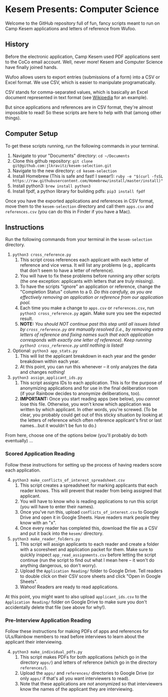 # Kesem Presents: Computer Science

Welcome to the GitHub repository full of fun, fancy scripts meant to
run on Camp Kesem applications and letters of reference from Wufoo.

## History

Before the electronic application, Camp Kesem used PDF applications sent
to the CoCo email account. Well, never more! Kesem and Computer Science
have finally joined hands.

Wufoo allows users to export entries (submissions of a form) into a CSV
or Excel format. We use CSV, which is easier to manipulate programatically.

CSV stands for comma-separated values, which is basically an Excel document
represented in text format (see
[Wikipedia](https://en.wikipedia.org/wiki/Comma-separated_values#Example)
for an example).

But since applications and references are in CSV format, they're almost impossible
to read! So these scripts are here to help with that (among other things).

## Computer Setup

To get these scripts running, run the following commands in your terminal.

1. Navigate to your "Documents" directory: `cd ~/Documents`
2. Clone this github repository: `git clone git@github.com:jlkravitz/kesem-selection.git`
3. Navigate to the new directory: `cd kesem-selection`
4. Install Homebrew (This is safe and fast! I swear!): `ruby -e "$(curl -fsSL https://raw.githubusercontent.com/Homebrew/install/master/install)"`
5. Install python3: `brew install python3`
6. Install fpdf, a python library for building pdfs: `pip3 install fpdf`

Once you have the exported applications and references in CSV format, move them to the
`kesem-selection` directory and call them `apps.csv` and `references.csv` (you can do
this in Finder if you have a Mac).

## Instructions

Run the following commands from your terminal in the `kesem-selection` directory.

1. `python3 cross_reference.py`
    1. This script cross references each applicant with each letter of reference and vice
    versa. It will list any problems (e.g., applicants that don't seem to have a letter of reference).
    2. You will have to fix these problems before running any other scripts (the one exception: applicants
    with letters that are *truly* missing).
    3. To have the scripts "ignore" an application or reference, change the "Completion Status" column to a 0.
    *Do this carefully, as you are effectively removing an application or reference from our application pool.*
    4. Each time you make a change to `apps.csv` or `references.csv`, run `python3 cross_reference.py` again.
    Make sure you see the expected result.
    3. **NOTE:** *You should NOT continue past this step until all issues listed by `cross_reference.py`
    are manually resolved (i.e., by removing extra letters of reference and fixing names such that
    each application corresponds with exactly one letter of reference). Keep running `python3 cross_reference.py`
    until nothing is listed!*
2. Optional: `python3 app_stats.py`
    1. This will list the applicant breakdown in each year and the gender breakdown within each year.
    2. At this point, you can run this whenever – it only analyzes the data and changes nothing!
3. `python3 assign_applicant_ids.py`
    1. This script assigns IDs to each application. This is for the purpose of anonymizing applications
    and for use in the final deliberation room (if your Rainbow decides to anonymize deliberations, too).
    2. **IMPORTANT:** Once you start reading apps (see below), you *cannot* lose this file. Otherwise, you won't
    know which application was written by which applicant. In other words, you're screwed. (To be clear, you
    probably could get out of this sticky situation by looking at the letters of reference which often reference
    applicant's first or last names...but it wouldn't be fun to do.)
    
From here, choose one of the options below (you'll probably do both eventually) ...

### Scored Application Reading

Follow these instructions for setting up the process of having readers score each application.

4. `python3 make_conflicts_of_interest_spreadsheet.csv`
    1. This script creates a spreadsheet for marking applicants that each reader knows. This will prevent that
    reader from being assigned that applicant.
    2. You will have to know who is reading applications to run this script (you will have to enter their names).
    3. Once you've run this, upload `conflicts_of_interest.csv` to Google Drive and open it in Google Sheets. Have
    readers mark people they know with an "x".
    4. Once every reader has completed this, download the file as a CSV and put it back into the `kesem/` directory.
5. `python3 make_reader_folders.py`
    1. This script will assign applicants to each reader and create a folder with a scoresheet and application packet for
    them. Make sure to quickly inspect `app_read_assignments.csv` before letting the script continue (run the script to find     out what I mean here – it won't do anything dangerous, so don't worry).
    2. Upload the `Application Reading/` folder to Google Drive. Tell readers to double click on their CSV score sheets and     click "Open in Google Sheets".
    3. Wahoo! Readers are ready to read applications.
    
At this point, you might want to also upload `applicant_ids.csv` to the `Application Reading/` folder on Google Drive to make sure you don't accidentally delete that file (see above for why!).

### Pre-Interview Application Reading

Follow these instructions for making PDFs of apps and references for ULs/Rainbow members to read before interviews
to learn about the applicant their interviewing.

4. `python3 make_individual_pdfs.py`
    1. This script makes PDFs for both applications (which go in the directory `apps/`) and letters of
    reference (which go in the directory `references/`).
    2. Upload the `apps/` and `references/` directories to Google Drive (or only `apps/` if that's all
    you want interviewers to read).
    3. Note that these applications are *not* anonymized so that interviewers know the names of the applicant
    they are interviewing.
